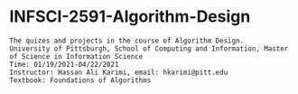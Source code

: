# INFSCI-2591-Algorithm-Design
	The quizes and projects in the course of Algorithm Design.
	University of Pittsburgh, School of Computing and Information, Master of Science in Information Science
	Time: 01/19/2021-04/22/2021
	Instructor: Hassan Ali Karimi, email: hkarimi@pitt.edu
	Textbook: Foundations of Algorithms
